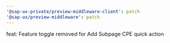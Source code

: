 ```yaml
---
'@sap-ux-private/preview-middleware-client': patch
'@sap-ux/preview-middleware': patch
---
```


feat: Feature toggle removed for Add Subpage CPE quick action
